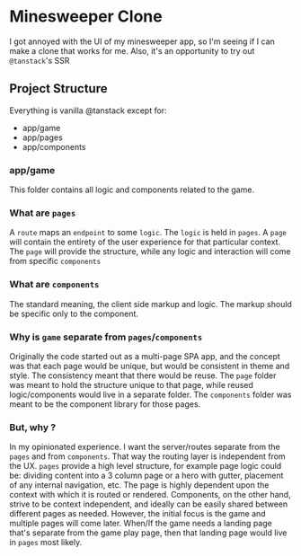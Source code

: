 # Minesweeper Clone
I got annoyed with the UI of my minesweeper app, so I'm seeing if I can make a clone that works for me.
Also, it's an opportunity to try out `@tanstack`'s SSR

## Project Structure
Everything is vanilla @tanstack except for:
* app/game
* app/pages
* app/components

### app/game
This folder contains all logic and components related to the game.

### What are `pages`
A `route` maps an `endpoint` to some `logic`. The `logic` is held in `pages`.
A `page` will contain the entirety of the user experience for that particular context.
The `page` will provide the structure, while any logic and interaction will come from specific `components`

### What are `components`
The standard meaning, the client side markup and logic. The markup should be specific only to the component.

### Why is `game` separate from `pages`/`components`
Originally the code started out as a multi-page SPA app, and the concept was that each
page would be unique, but would be consistent in theme and style. The consistency meant
that there would be reuse. The `page` folder was meant to hold the structure unique to that
page, while reused logic/components would live in a separate folder. The `components` folder
was meant to be the component library for those pages.

### But, why ?
In my opinionated experience. I want the server/routes separate from the `pages` and from `components`.
That way the routing layer is independent from the UX. `pages` provide a high level structure, 
for example page logic could be:
dividing content into a 3 column page or a hero with gutter, placement of any internal navigation, etc.
The page is highly dependent upon the context with which it is routed or rendered. Components, on the other hand,
strive to be context independent, and ideally can be easily shared between different pages as needed.
However, the initial focus is the game and multiple pages will come later. When/If the
game needs a landing page that's separate from the game play page, then that landing page would live
in `pages` most likely.



